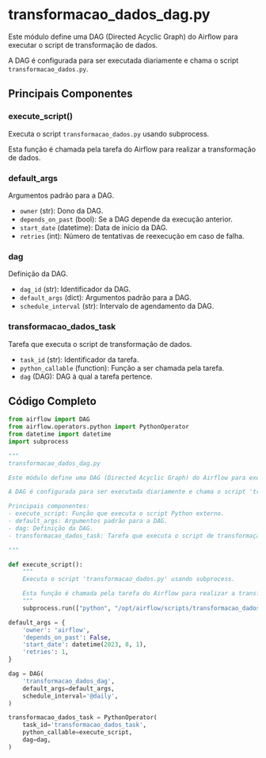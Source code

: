# transformacao_dados_dag.py

Este módulo define uma DAG (Directed Acyclic Graph) do Airflow para executar o script de transformação de dados.

A DAG é configurada para ser executada diariamente e chama o script `transformacao_dados.py`.

## Principais Componentes

### execute_script()

Executa o script `transformacao_dados.py` usando subprocess.

Esta função é chamada pela tarefa do Airflow para realizar a transformação de dados.

### default_args

Argumentos padrão para a DAG.

- `owner` (str): Dono da DAG.
- `depends_on_past` (bool): Se a DAG depende da execução anterior.
- `start_date` (datetime): Data de início da DAG.
- `retries` (int): Número de tentativas de reexecução em caso de falha.

### dag

Definição da DAG.

- `dag_id` (str): Identificador da DAG.
- `default_args` (dict): Argumentos padrão para a DAG.
- `schedule_interval` (str): Intervalo de agendamento da DAG.

### transformacao_dados_task

Tarefa que executa o script de transformação de dados.

- `task_id` (str): Identificador da tarefa.
- `python_callable` (function): Função a ser chamada pela tarefa.
- `dag` (DAG): DAG à qual a tarefa pertence.

## Código Completo

```python
from airflow import DAG
from airflow.operators.python import PythonOperator
from datetime import datetime
import subprocess

"""
transformacao_dados_dag.py

Este módulo define uma DAG (Directed Acyclic Graph) do Airflow para executar o script de transformação de dados.

A DAG é configurada para ser executada diariamente e chama o script 'transformacao_dados.py'.

Principais componentes:
- execute_script: Função que executa o script Python externo.
- default_args: Argumentos padrão para a DAG.
- dag: Definição da DAG.
- transformacao_dados_task: Tarefa que executa o script de transformação de dados.

"""

def execute_script():
    """
    Executa o script 'transformacao_dados.py' usando subprocess.

    Esta função é chamada pela tarefa do Airflow para realizar a transformação de dados.
    """
    subprocess.run(["python", "/opt/airflow/scripts/transformacao_dados.py"], check=True)

default_args = {
    'owner': 'airflow',
    'depends_on_past': False,
    'start_date': datetime(2023, 8, 1),
    'retries': 1,
}

dag = DAG(
    'transformacao_dados_dag',
    default_args=default_args,
    schedule_interval='@daily',
)

transformacao_dados_task = PythonOperator(
    task_id='transformacao_dados_task',
    python_callable=execute_script,
    dag=dag,
)
